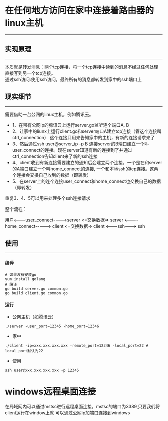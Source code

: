 # 在任何地方访问在家中连接着路由器的linux主机

----
## 实现原理

---
本质就是转发消息：两个tcp连接，将一个tcp连接中读到的消息不经过任何处理直接写到另一个tcp连接。  
通过ssh访问:使用ssh访问，最终所有的消息都转发到家中的ssh端口上
## 现实细节

---
需要借助一台公网的linux主机，例如腾讯云。
* 1、在带有公网ip的腾讯云上运行server.go监听连个端口A, B
* 2、让家中的liunx上运行client.go和server端口A建立tcp连接（管这个连接叫ctrl_connection） 这个连接只用来告知家中的主机，有新的连接请求来了
* 3、然后通过ssh user@server_ip -p B 连接server的B端口建立一个叫user_connect的连接。现在server知道有新的连接到了并通过ctrl_connection告知client来了新的ssh连接
* 4、client收到有新连接需要建立的通知后会建立两个连接，一个是在和server的A端口建立一个叫home_connect的连接, 一个和本地ssh的tcp连接。这两个连接会交换自己收到的数据（即转发）
* 5、在server上的连个连接user_connect和home_connect也交换自己的数据（即转发）

重复3、4、5可以用来处理多个ssh连接请求

整个流程：

用户<---user_connect---->server <=交换数据=> server <----home_connect-----> client <=交换数据=> client <---ssh---> ssh
## 使用

---
#### 编译
```cgo
# 如果没有安装go
yum install golang
# 编译
go build server.go common.go
go build client.go common.go
```
#### 运行
* 公网主机（如腾讯云）
```shell
./server -user_port=12345 -home_port=12346 
```
* 家中
```shell
./client -ip=xxx.xxx.xxx.xxx -remote_port=12346 -local_port=22 # local_port默认为22
```
* 使用
```shell
ssh user@xxx.xxx.xxx.xxx -p 12345
```

# windows远程桌面连接
在局域网内可以通过mstsc进行远程桌面连接，mstsc的端口为3389,只要我们将client运行在window上就
可以通过公网ip加端口连接到windows